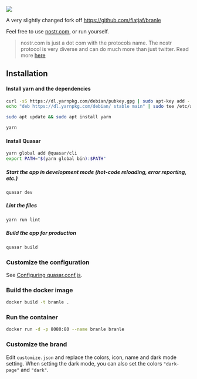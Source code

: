 <img src="https://user-images.githubusercontent.com/33088785/147620316-7499cebd-9019-4875-9e71-f569dd568995.png">

A very slightly changed fork off https://github.com/fiatjaf/branle

Feel free to use <a href="https://nostr.com">nostr.com</a>, or run yourself.

> nostr.com is just a dot com with the protocols name. The nostr protocol is very diverse and can do much more than just twitter. Read more <a href="https://github.com/fiatjaf/nostr">here</a> 

## Installation

#### Install yarn and the dependencies

```bash
curl -sS https://dl.yarnpkg.com/debian/pubkey.gpg | sudo apt-key add -
echo "deb https://dl.yarnpkg.com/debian/ stable main" | sudo tee /etc/apt/sources.list.d/yarn.list

sudo apt update && sudo apt install yarn

yarn
```

#### Install Quasar

```bash
yarn global add @quasar/cli
export PATH="$(yarn global bin):$PATH"

```

##### Start the app in development mode (hot-code reloading, error reporting, etc.)

```bash
quasar dev
```

##### Lint the files

```bash
yarn run lint
```

##### Build the app for production

```bash
quasar build
```

### Customize the configuration
See [Configuring quasar.conf.js](https://quasar.dev/quasar-cli/quasar-conf-js).

### Build the docker image
```bash
docker build -t branle .
```

### Run the container
```bash
docker run -d -p 8080:80 --name branle branle
```

### Customize the brand
Edit `customize.json` and replace the colors, icon, name and dark mode setting.
When setting the dark mode, you can also set the colors `"dark-page"` and `"dark"`.
